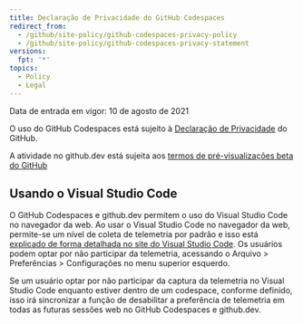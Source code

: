 ```yaml
---
title: Declaração de Privacidade do GitHub Codespaces
redirect_from:
  - /github/site-policy/github-codespaces-privacy-policy
  - /github/site-policy/github-codespaces-privacy-statement
versions:
  fpt: '*'
topics:
  - Policy
  - Legal
---
```


Data de entrada em vigor: 10 de agosto de 2021

O uso do GitHub Codespaces está sujeito à [Declaração de Privacidade](/github/site-policy/github-privacy-statement) do GitHub.

A atividade no github.dev está sujeita aos [termos de pré-visualizações beta do GitHub](/github/site-policy/github-terms-of-service#j-beta-previews)

## Usando o Visual Studio Code

O GitHub Codespaces e github.dev permitem o uso do Visual Studio Code no navegador da web. Ao usar o Visual Studio Code no navegador da web, permite-se um nível de coleta de telemetria por padrão e isso está [explicado de forma detalhada no site do Visual Studio Code](https://code.visualstudio.com/docs/getstarted/telemetry). Os usuários podem optar por não participar da telemetria, acessando o Arquivo > Preferências > Configurações no menu superior esquerdo.

Se um usuário optar por não participar da captura da telemetria no Visual Studio Code enquanto estiver dentro de um codespace, conforme definido, isso irá sincronizar a função de desabilitar a preferência de telemetria em todas as futuras sessões web no GitHub Codespaces e github.dev.
